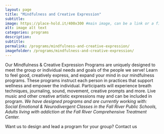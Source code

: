 ```yaml
---
layout: page
title: "Mindfulness and Creative Expression"
subtitle: 
image: https://place-hold.it/400x300 #main image, can be a link or a file in assets/img/portfolio
alt: image alt text
categories: programs
description:
subtitle:
permalink: /programs/mindfulness-and-creative-expression/
imagefolder: /programs/mindfulness-and-creative-expression/
---
```



Our Mindfulness & Creative Expression Programs are uniquely designed to meet the group or individual needs and goals of the people we serve!
Learn to feel good, creatively express, and expand your mind in our mindfulness programs. These programs instruct each person in practices that support wellness and empower the individual. Participants will experience breath techniques, journaling, sound, movement, creative prompts and more.
Live music and other creative artistic expressions may and can be included in program. 
*We have designed programs and are currently working with: Social Emotional & Neurodivergent Classes in the Fall River Public Schools, Adults living with addiction at the Fall River Comprehensive Treatment Center.* 

Want us to design and lead a program for your group? Contact us
